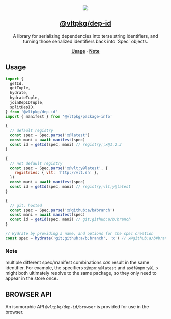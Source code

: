 <section align="center">
    <a href="https://www.vlt.sh">
        <img src="https://github.com/user-attachments/assets/f5e3adcc-3179-43dd-9f40-21c957fa4e55" />
        <h1 align="center">
            <strong>@vltpkg/dep-id</strong>
        </h1>
    </a>
</section>

<p align="center">
    A library for serializing dependencies into terse string
    identifiers, and turning those serialized identifiers back into
    `Spec` objects.
</p>

<p align="center">
  <a href="#usage"><strong>Usage</strong></a>
	·
  <a href="#note"><strong>Note</strong></a>
</p>

## Usage

```js
import {
  getId,
  getTuple,
  hydrate,
  hydrateTuple,
  joinDepIDTuple,
  splitDepID,
} from '@vltpkg/dep-id'
import { manifest } from '@vltpkg/package-info'

{
  // default registry
  const spec = Spec.parse('x@latest')
  const mani = await manifest(spec)
  const id = getId(spec, mani) // registry;;x@1.2.3
}

{
  // not default registry
  const spec = Spec.parse('x@vlt:y@latest', {
    registries: { vlt: 'http://vlt.sh' },
  })
  const mani = await manifest(spec)
  const id = getId(spec, mani) // registry;vlt;y@latest
}

{
  // git, hosted
  const spec = Spec.parse('x@github:a/b#branch')
  const mani = await manifest(spec)
  const id = getId(spec, mani) // git;github:a/b;branch
}

// Hydrate by providing a name, and options for the spec creation
const spec = hydrate('git;github:a/b;branch', 'x') // x@github:a/b#branch
```

### Note

multiple different spec/manifest combinations _can_ result
in the same identifier. For example, the specifiers
`x@npm:y@latest` and `asdf@npm:y@1.x` might both ultimately
resolve to the same package, so they only need to appear in the
store once.

## BROWSER API

An isomorphic API `@vltpkg/dep-id/browser` is provided for use in the browser.
